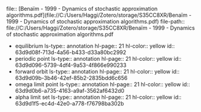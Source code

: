 file:: [Benaïm - 1999 - Dynamics of stochastic approximation algorithms.pdf](file://C:/Users/Haggi/Zotero/storage/S35CC8XR/Benaïm - 1999 - Dynamics of stochastic approximation algorithms.pdf)
file-path:: file://C:/Users/Haggi/Zotero/storage/S35CC8XR/Benaïm - 1999 - Dynamics of stochastic approximation algorithms.pdf

- equilibrium
  ls-type:: annotation
  hl-page:: 21
  hl-color:: yellow
  id:: 63d9d08f-713d-4a56-b433-d33a80bc2992
- periodic point 
  ls-type:: annotation
  hl-page:: 21
  hl-color:: yellow
  id:: 63d9d096-5739-4df4-9a53-4f866e990233
- forward orbit
  ls-type:: annotation
  hl-page:: 21
  hl-color:: yellow
  id:: 63d9d09b-3b46-42ef-85b2-2835bdd6c656
- omega limit point
  ls-type:: annotation
  hl-page:: 21
  hl-color:: yellow
  id:: 63d9d0b6-a735-4163-a9af-3562af6432d0
- alpha limit set
  ls-type:: annotation
  hl-page:: 21
  hl-color:: yellow
  id:: 63d9d1f5-ec4d-42e0-a778-f76798ba302b
